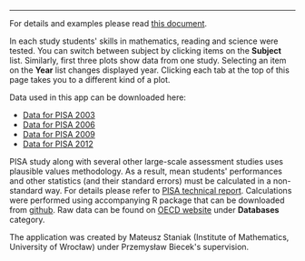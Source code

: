 ***
For details and examples please read [this document](https://github.com/mi2-warsaw/PISAoccupations/raw/master/inst/extdata/about.pdf).  

In each study students' skills in mathematics, reading and science were tested. You can switch between subject by clicking items on the **Subject** list.
Similarly, first three plots show data from one study. 
Selecting an item on the **Year** list changes displayed year. 
Clicking each tab at the top of this page takes you to a different kind of a plot.


Data used in this app can be downloaded here:  

* [Data for PISA 2003](https://github.com/mi2-warsaw/PISAoccupations/raw/master/inst/extdata/pisa2003.xlsx)  
* [Data for PISA 2006](https://github.com/mi2-warsaw/PISAoccupations/raw/master/inst/extdata/pisa2006.xlsx)  
* [Data for PISA 2009](https://github.com/mi2-warsaw/PISAoccupations/raw/master/inst/extdata/pisa2009.xlsx)  
* [Data for PISA 2012](https://github.com/mi2-warsaw/PISAoccupations/raw/master/inst/extdata/pisa2012.xlsx)  

PISA study along with several other large-scale assessment studies uses plausible values methodology.
As a result, mean students' performances and other statistics (and their standard errors) must be calculated in a non-standard way. For details please refer to [PISA technical report](http://www.oecd.org/pisa/pisaproducts/pisa2012technicalreport.htm).
Calculations were performed using accompanying R package that can be downloaded from [github](https://github.com/mi2-warsaw/PISAoccupations).
Raw data can be found on [OECD website](http://www.oecd.org/pisa/pisaproducts/) under **Databases** category.

The application was created by Mateusz Staniak (Institute of Mathematics, University of Wrocław) under Przemysław Biecek's supervision.

